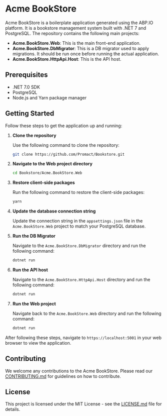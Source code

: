 # Acme BookStore

Acme BookStore is a boilerplate application generated using the ABP.IO platform. It is a bookstore management system built with .NET 7 and PostgreSQL. The repository contains the following main projects:

- **Acme.BookStore.Web**: This is the main front-end application.
- **Acme.BookStore.DbMigrator**: This is a DB migrator used to apply migrations. It should be run once before running the actual application.
- **Acme.BookStore.HttpApi.Host**: This is the API host.

## Prerequisites

- .NET 7.0 SDK
- PostgreSQL
- Node.js and Yarn package manager

## Getting Started

Follow these steps to get the application up and running:

1. **Clone the repository**

   Use the following command to clone the repository:

   ```bash
   git clone https://github.com/Promact/Bookstore.git
   ```

2. **Navigate to the Web project directory**

   ```bash
   cd Bookstore/Acme.BookStore.Web
   ```

3. **Restore client-side packages**

   Run the following command to restore the client-side packages:

   ```bash
   yarn
   ```

4. **Update the database connection string**

   Update the connection string in the `appsettings.json` file in the `Acme.BookStore.Web` project to match your PostgreSQL database.

5. **Run the DB Migrator**

   Navigate to the `Acme.BookStore.DbMigrator` directory and run the following command:

   ```bash
   dotnet run
   ```

6. **Run the API host**

   Navigate to the `Acme.BookStore.HttpApi.Host` directory and run the following command:

   ```bash
   dotnet run
   ```

7. **Run the Web project**

   Navigate back to the `Acme.BookStore.Web` directory and run the following command:

   ```bash
   dotnet run
   ```

After following these steps, navigate to `https://localhost:5001` in your web browser to view the application.

## Contributing

We welcome any contributions to the Acme BookStore. Please read our [CONTRIBUTING.md](CONTRIBUTING.md) for guidelines on how to contribute.

## License

This project is licensed under the MIT License - see the [LICENSE.md](LICENSE.md) file for details.
